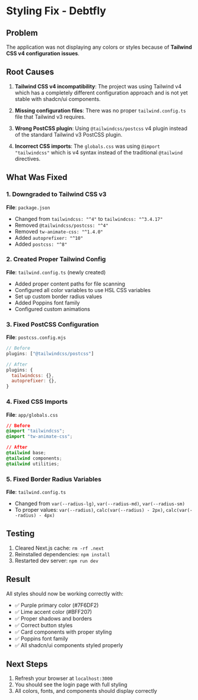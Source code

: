 # Styling Fix - Debtfly

## Problem
The application was not displaying any colors or styles because of **Tailwind CSS v4 configuration issues**.

## Root Causes

1. **Tailwind CSS v4 incompatibility**: The project was using Tailwind v4 which has a completely different configuration approach and is not yet stable with shadcn/ui components.

2. **Missing configuration files**: There was no proper `tailwind.config.ts` file that Tailwind v3 requires.

3. **Wrong PostCSS plugin**: Using `@tailwindcss/postcss` v4 plugin instead of the standard Tailwind v3 PostCSS plugin.

4. **Incorrect CSS imports**: The `globals.css` was using `@import "tailwindcss"` which is v4 syntax instead of the traditional `@tailwind` directives.

## What Was Fixed

### 1. Downgraded to Tailwind CSS v3
**File**: `package.json`
- Changed from `tailwindcss: "^4"` to `tailwindcss: "^3.4.17"`
- Removed `@tailwindcss/postcss: "^4"`
- Removed `tw-animate-css: "^1.4.0"`
- Added `autoprefixer: "^10"`
- Added `postcss: "^8"`

### 2. Created Proper Tailwind Config
**File**: `tailwind.config.ts` (newly created)
- Added proper content paths for file scanning
- Configured all color variables to use HSL CSS variables
- Set up custom border radius values
- Added Poppins font family
- Configured custom animations

### 3. Fixed PostCSS Configuration
**File**: `postcss.config.mjs`
```javascript
// Before
plugins: ["@tailwindcss/postcss"]

// After
plugins: {
  tailwindcss: {},
  autoprefixer: {},
}
```

### 4. Fixed CSS Imports
**File**: `app/globals.css`
```css
// Before
@import "tailwindcss";
@import "tw-animate-css";

// After
@tailwind base;
@tailwind components;
@tailwind utilities;
```

### 5. Fixed Border Radius Variables
**File**: `tailwind.config.ts`
- Changed from `var(--radius-lg)`, `var(--radius-md)`, `var(--radius-sm)`
- To proper values: `var(--radius)`, `calc(var(--radius) - 2px)`, `calc(var(--radius) - 4px)`

## Testing
1. Cleared Next.js cache: `rm -rf .next`
2. Reinstalled dependencies: `npm install`
3. Restarted dev server: `npm run dev`

## Result
All styles should now be working correctly with:
- ✅ Purple primary color (#7F6DF2)
- ✅ Lime accent color (#BFF207)
- ✅ Proper shadows and borders
- ✅ Correct button styles
- ✅ Card components with proper styling
- ✅ Poppins font family
- ✅ All shadcn/ui components styled properly

## Next Steps
1. Refresh your browser at `localhost:3000`
2. You should see the login page with full styling
3. All colors, fonts, and components should display correctly


